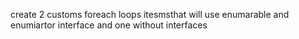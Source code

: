 create 2 customs foreach loops itesmsthat will use enumarable and enumiartor interface
and one without interfaces